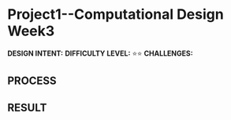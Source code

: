 # Project1--Computational Design Week3 #
**DESIGN INTENT:**
**DIFFICULTY LEVEL:** ⭐️⭐️
**CHALLENGES:**

## PROCESS ##
## RESULT ##
